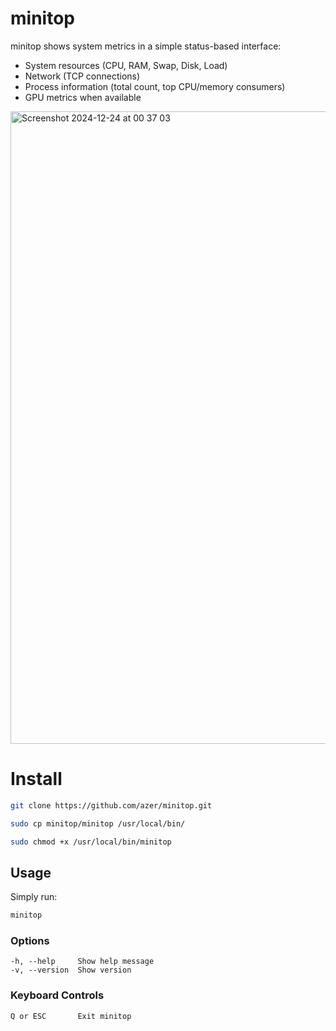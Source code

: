 # minitop

minitop shows system metrics in a simple status-based interface:

* System resources (CPU, RAM, Swap, Disk, Load)
* Network (TCP connections)
* Process information (total count, top CPU/memory consumers)
* GPU metrics when available

<img width="1012" alt="Screenshot 2024-12-24 at 00 37 03" src="https://github.com/user-attachments/assets/901a7c2a-54da-4a4a-9358-083ffce70b6a" />


# Install

```bash
git clone https://github.com/azer/minitop.git

sudo cp minitop/minitop /usr/local/bin/

sudo chmod +x /usr/local/bin/minitop
```

## Usage

Simply run:

```bash
minitop
```

### Options

```
-h, --help     Show help message
-v, --version  Show version
```

### Keyboard Controls
```
Q or ESC       Exit minitop
```
